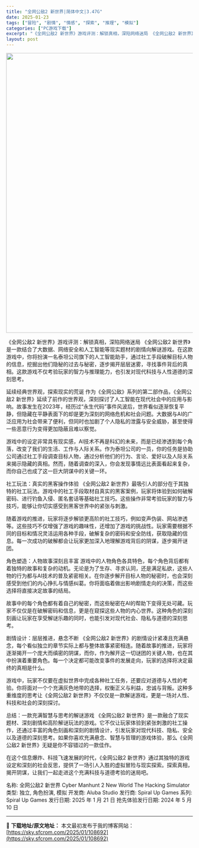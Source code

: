 ```yaml
---
title: "全网公敌2 新世界|简体中文|3.47G"
date: 2025-01-23
tags: ["冒险", "剧情", "情感", "探索", "推理", "模拟"]
categories: ["PC游戏下载"]
excerpt: "《全网公敌2 新世界》游戏评测：解锁真相，深陷网络迷局 《全网公敌2 新世界》是一款结合了大数据、网络安全和人工智能等现实题材的剧情向解谜游戏。在这款游戏中，你将扮演一名泰坦公司旗下的人工智能助手，通过社工手段破解目标人物的信息，挖掘出他们隐秘的过去与秘密，逐步揭开层层迷雾，寻找事件背后的真相。这款&hellip;"
layout: post
---
```


<img class="aligncenter size-full wp-image-108693" src="https://sky.sfcrom.com/wp-content/uploads/2025/01/2025012309402514.webp" alt="" width="750" height="754" />

《全网公敌2 新世界》游戏评测：解锁真相，深陷网络迷局
《全网公敌2 新世界》是一款结合了大数据、网络安全和人工智能等现实题材的剧情向解谜游戏。在这款游戏中，你将扮演一名泰坦公司旗下的人工智能助手，通过社工手段破解目标人物的信息，挖掘出他们隐秘的过去与秘密，逐步揭开层层迷雾，寻找事件背后的真相。这款游戏不仅考验玩家的智力与推理能力，也引发对现代科技与人性道德的深刻思考。

延续经典世界观，探索现实的荒诞
作为《全网公敌》系列的第二部作品，《全网公敌2 新世界》延续了前作的世界观，深刻探讨了人工智能在现代社会中的应用与影响。故事发生在2023年，经历过“永生代码”事件风波后，世界看似逐渐恢复平静，但隐藏在平静表面下的却是更为深刻的网络危机和社会问题。大数据与AI的广泛应用为社会带来了便利，但同时也加剧了个人隐私的泄露与安全威胁，甚至使得一些恶意行为变得更加隐蔽且难以察觉。

游戏中的设定非常具有现实感，AI技术不再是科幻的未来，而是已经渗透到每个角落，改变了我们的生活、工作与人际关系。作为泰坦公司的一员，你的任务是协助公司通过社工手段调查目标人物，通过分析他们的行为、言论、爱好以及人际关系来揭示隐藏的真相。然而，随着调查的深入，你会发现事情远比表面看起来复杂，而你自己也成了这一巨大阴谋中的关键一环。

社工玩法：真实的黑客操作体验
《全网公敌2 新世界》最吸引人的部分在于其独特的社工玩法。游戏中的社工手段取材自真实的黑客案例，玩家将体验到如何破解密码、进行钓鱼入侵、匿名套话等基础社工技巧。这些操作非常考验玩家的智力与技巧，能够让你切实感受到黑客世界中的紧张与刺激。

随着游戏的推进，玩家将逐步解锁更高阶的社工技巧，例如变声伪装、网站渗透等。这些技巧不仅增强了游戏的趣味性，还增加了游戏的挑战性。玩家需要根据不同的目标和情况灵活运用各种手段，破解复杂的密码和安全防线，获取隐藏的信息。每一次成功的破解都会让玩家更加深入地理解游戏背后的阴谋，逐步揭开谜团。

角色塑造：人物故事深刻且丰富
游戏中的人物角色各具特色，每个角色背后都有着独特的故事和复杂的动机。无论是为了生存、寻求认同，还是满足私欲，这些人物的行为都与AI技术的普及紧密相关。在你逐步解开目标人物的秘密时，也会深刻感受到他们的内心挣扎与情感纠葛。你将面临着做出影响剧情走向的决策，而这些选择将直接决定故事的结局。

故事中的每个角色都有着自己的秘密，而这些秘密在AI的帮助下变得无处可藏。玩家不仅仅是在破解密码和信息，更是在窥探这些人物的内心世界。这种角色的深刻刻画让玩家在享受解谜乐趣的同时，也能引发对现代社会、隐私与道德的深刻思考。

剧情设计：层层推进，悬念不断
《全网公敌2 新世界》的剧情设计紧凑且充满悬念，每个看似独立的章节实际上都与整体故事紧密相连。随着故事的推进，玩家将逐渐揭开一个庞大而缜密的阴谋，而你，作为解开这一切谜团的关键人物，也在其中扮演着重要角色。每一个决定都可能改变事件的发展走向，玩家的选择将决定最终的真相是什么。

游戏中，玩家不仅要在虚拟世界中完成各种社工任务，还要应对道德与人性的考验。你将面对一个个充满灰色地带的选择，权衡正义与利益，忠诚与背叛。这种多重维度的思考让《全网公敌2 新世界》不仅仅是一款解谜游戏，更是一场对人性、科技和社会的深刻探讨。

总结：一款充满智慧与思考的解谜游戏
《全网公敌2 新世界》是一款融合了现实题材、深刻剧情和高阶解谜玩法的游戏。它不仅让玩家体验到紧张刺激的社工操作，还通过丰富的角色刻画和深刻的剧情设计，引发玩家对现代科技、隐私、安全以及道德的深刻思考。如果你喜欢充满悬念、智慧与哲理的游戏体验，那么《全网公敌2 新世界》无疑是你不容错过的一款佳作。

在这个信息爆炸、科技飞速发展的时代，《全网公敌2 新世界》通过其独特的游戏设定和深刻的社会反思，提供了一场引人入胜的虚拟冒险与现实探索。探索真相，揭开阴谋，让我们一起走进这个充满科技与道德考验的迷局吧。

名称: 全网公敌2 新世界 Cyber Manhunt 2 New World The Hacking Simulator
类型: 独立, 角色扮演, 模拟
开发商: Aluba Studio
发行商: Spiral Up Games
系列: Spiral Up Games
发行日期: 2025 年 1 月 21 日
抢先体验发行日期: 2024 年 5 月 10 日

---
📖 **下载地址/原文地址：** 本文最初发布于我的博客网站：[https://sky.sfcrom.com/2025/01/108692](https://sky.sfcrom.com/2025/01/108692)
